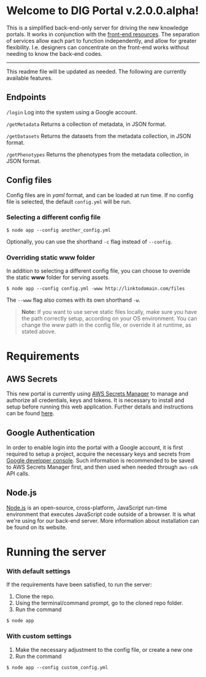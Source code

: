 
# Welcome to DIG Portal v.2.0.0.alpha!

This is a simplified back-end-only server for driving the new knowledge portals. It works in conjunction with the [front-end resources](https://github.com/broadinstitute/dig-dug-static-resources). The separation of services allow each part to function independently, and allow for greater flexibility. I.e. designers can concentrate on the front-end works without needing to know the back-end codes.
<hr> 

This readme file will be updated as needed. The following are currently available features.


## Endpoints
`/login`
Log into the system using a Google account.

`/getMetadata` 
Returns a collection of metadata, in JSON format.

`/getDatasets`
Returns the datasets from the metadata collection, in JSON format.

`/getPhenotypes`
Returns the phenotypes from the metadata collection, in JSON format.

## Config files

Config files are in *yaml* format, and can be loaded at run time. If no config file is selected, the default `config.yml` will be run.

### Selecting a different  config file
```
$ node app --config another_config.yml
```   
Optionally, you can use the shorthand `-c` flag instead of `--config`.

### Overriding static www folder
In addition to selecting a different config file, you can choose to override the static **www** folder for serving assets.  
```
$ node app --config config.yml -www http://linktodomain.com/files
```  
The `--www` flag also comes with its own shorthand `-w`.  

> **Note:** If you want to use serve static files locally, make sure you have the path correctly setup, according on your OS environment. You can change the *www* path in the config file, or override it at runtime, as stated above.

# Requirements

## AWS Secrets

This new portal is currently using [AWS Secrets Manager](https://aws.amazon.com/secrets-manager/) to manage and authorize all credentials, keys and tokens. It is necessary to install and setup before running this web application. Further details and instructions can be found [here](https://github.com/broadinstitute/dig-secrets). 

## Google Authentication

In order to enable login into the portal with a Google account, it is first required to setup a project, acquire the necessary keys and secrets from [Google developer console](https://developers.google.com/identity/sign-in/web/sign-in). Such information is recommended to be saved to AWS Secrets Manager first, and then used when needed through `aws-sdk` API calls.

## Node.js

[Node.js](https://nodejs.org/) is an open-source, cross-platform, JavaScript run-time environment that executes JavaScript code outside of a browser. It is what we're using for our back-end server. More information about installation can be found on its website.

# Running the server
### With default settings
If the requirements have been satisfied, to run the server: 
1. Clone the repo.
2. Using the terminal/command prompt, go to the cloned repo folder.
3. Run the command
```
$ node app
```  
### With custom settings
1. Make the necessary adjustment to the config file, or create a new one
2. Run the command
```
$ node app --config custom_config.yml
```   
